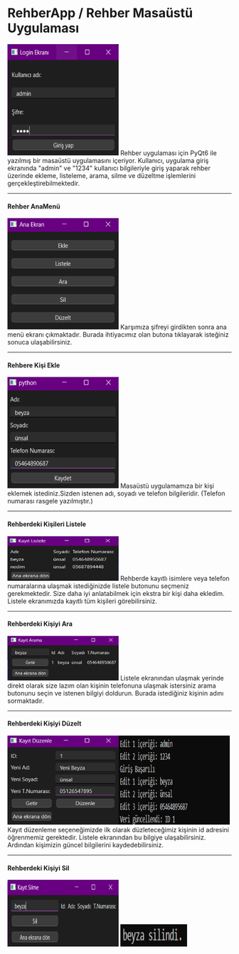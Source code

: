 <h1>RehberApp / Rehber Masaüstü Uygulaması</h1>
<img src="Resimler/GİRİŞ1.png" width="250" height="250" alt="Örnek Resim"/>
Rehber uygulaması için PyQt6 ile yazılmış bir masaüstü uygulamasını içeriyor. Kullanıcı, uygulama giriş ekranında "admin" ve "1234" kullanıcı bilgileriyle giriş yaparak rehber üzerinde ekleme, listeleme, arama, silme ve düzeltme işlemlerini gerçekleştirebilmektedir.
<hr /><b><h4>Rehber AnaMenü </h4></b>
<img src="Resimler/anaekran.png" width="250" height="250" alt="Örnek Resim"/>
Karşımıza şifreyi girdikten sonra ana menü ekranı çıkmaktadır. Burada ihtiyacımız olan butona tıklayarak isteğiniz sonuca ulaşabilirsiniz.
<hr /><b><h4>Rehbere Kişi Ekle</h4></b>
<img src="Resimler/eklebu.png" width="250" height="250" alt="Örnek Resim"/>
Masaüstü uygulamamıza bir kişi eklemek istediniz.Sizden istenen adı, soyadı ve telefon bilgileridir. (Telefon numarası rasgele yazılmıştır.)
<hr /><b><h4>Rehberdeki Kişileri Listele </h4></b>
<img src="Resimler/listelebu.png" width="250" height="100" alt="Örnek Resim"/>
Rehberde kayıtlı isimlere veya telefon numaralarına ulaşmak istediğinizde listele butonunu seçmeniz gerekmektedir. Size daha iyi anlatabilmek için ekstra bir kişi daha ekledim. Listele ekranımızda kayıtlı tüm kişileri görebilirsiniz. 
<hr /><b><h4>Rehberdeki Kişiyi Ara</h4></b>
<img src="Resimler/aramabu.png" width="250" height="100" alt="Örnek Resim"/>
Listele ekranından ulaşmak yerinde direkt olarak size lazım olan kişinin telefonuna ulaşmak istersiniz arama butonunu seçin ve istenen bilgiyi doldurun. Burada istediğiniz kişinin adını sormaktadır.
<hr /><b><h4>Rehberdeki Kişiyi Düzelt</h4></b>
<img src="Resimler/duzeltbu.png" width="250" height="200" alt="Örnek Resim"/><img src="Resimler/kayıt1.png" width="250" height="200" alt="Örnek Resim"/>
Kayıt düzenleme seçeneğimizde ilk olarak düzleteceğimiz kişinin id adresini öğrenmemiz gerektedir. Listele ekranından bu bilgiye ulaşabilirsiniz. Ardından kişimizin güncel bilgilerini kaydedebilirsiniz.
<hr /><b><h4>Rehberdeki Kişiyi Sil</h4></b>
<img src="Resimler/silbu.png" width="250" height="150" alt="Örnek Resim"/>
<img src="Resimler/silindi.png" width="150" height="50" alt="Örnek Resim"/>
